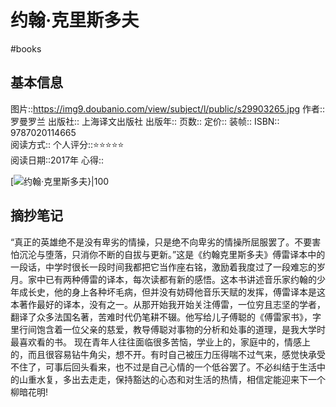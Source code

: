 ---
---

# 约翰·克里斯多夫
#books 
## 基本信息

图片::https://img9.doubanio.com/view/subject/l/public/s29903265.jpg
作者:: 罗曼罗兰
出版社:: 上海译文出版社
出版年:: 
页数:: 
定价:: 
装帧:: 
ISBN:: 9787020114665  
阅读方式::
个人评分::⭐⭐⭐⭐⭐  
阅读日期::2017年
心得::

 [![约翰·克里斯多夫}|100](https://img9.doubanio.com/view/subject/l/public/s29903265.jpg )

## 摘抄笔记

“真正的英雄绝不是没有卑劣的情操，只是绝不向卑劣的情操所屈服罢了。不要害怕沉沦与堕落，只消你不断的自拔与更新。”这是《约翰克里斯多夫》傅雷译本中的一段话，中学时很长一段时间我都把它当作座右铭，激励着我度过了一段难忘的岁月。家中已有两种傅雷的译本，每次读都有新的感悟。这本书讲述音乐家约翰的少年成长史，他的身上各种坏毛病，但并没有妨碍他音乐天赋的发挥，傅雷译本是这本著作最好的译本，没有之一。从那开始我开始关注傅雷，一位穷且志坚的学者，翻译了众多法国名著，苦难时代仍笔耕不辍。他写给儿子傅聪的《傅雷家书》，字里行间饱含着一位父亲的慈爱，教导傅聪对事物的分析和处事的道理，是我大学时最喜欢看的书。 现在青年人往往面临很多苦恼，学业上的，家庭中的，情感上的，而且很容易钻牛角尖，想不开。有时自己被压力压得喘不过气来，感觉快承受不住了，可事后回头看来，也不过是自己心情的一个低谷罢了。不必纠结于生活中的山重水复，多出去走走，保持豁达的心态和对生活的热情，相信定能迎来下一个柳暗花明!